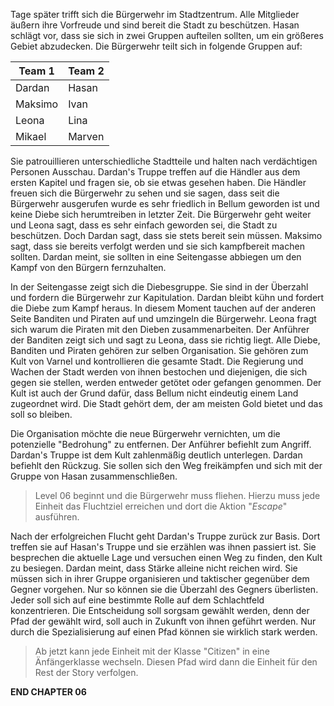 Tage später trifft sich die Bürgerwehr im Stadtzentrum. Alle Mitglieder äußern ihre Vorfreude und sind bereit die Stadt zu beschützen. Hasan schlägt vor, dass sie sich in zwei Gruppen aufteilen sollten, um ein größeres Gebiet abzudecken. Die Bürgerwehr teilt sich in folgende Gruppen auf:

| Team 1  | Team 2 |
| ------- | ------ |
| Dardan  | Hasan  |
| Maksimo | Ivan   |
| Leona   | Lina   |
| Mikael  | Marven |

Sie patrouillieren unterschiedliche Stadtteile und halten nach verdächtigen Personen Ausschau. Dardan's Truppe treffen auf die Händler aus dem ersten Kapitel und fragen sie, ob sie etwas gesehen haben. Die Händler freuen sich die Bürgerwehr zu sehen und sie sagen, dass seit die Bürgerwehr ausgerufen wurde es sehr friedlich in Bellum geworden ist und keine Diebe sich herumtreiben in letzter Zeit. Die Bürgerwehr geht weiter und Leona sagt, dass es sehr einfach geworden sei, die Stadt zu beschützen. Doch Dardan sagt, dass sie stets bereit sein müssen. Maksimo sagt, dass sie bereits verfolgt werden und sie sich kampfbereit machen sollten. Dardan meint, sie sollten in eine Seitengasse abbiegen um den Kampf von den Bürgern fernzuhalten. 

In der Seitengasse zeigt sich die Diebesgruppe. Sie sind in der Überzahl und fordern die Bürgerwehr zur Kapitulation. Dardan bleibt kühn und fordert die Diebe zum Kampf heraus. In diesem Moment tauchen auf der anderen Seite Banditen und Piraten auf und umzingeln die Bürgerwehr. Leona fragt sich warum die Piraten mit den Dieben zusammenarbeiten. Der Anführer der Banditen zeigt sich und sagt zu Leona, dass sie richtig liegt. Alle Diebe, Banditen und Piraten gehören zur selben Organisation. Sie gehören zum Kult von Varnel und kontrollieren die gesamte Stadt. Die Regierung und Wachen der Stadt werden von ihnen bestochen und diejenigen, die sich gegen sie stellen, werden entweder getötet oder gefangen genommen. Der Kult ist auch der Grund dafür, dass Bellum nicht eindeutig einem Land zugeordnet wird. Die Stadt gehört dem, der am meisten Gold bietet und das soll so bleiben.

Die Organisation möchte die neue Bürgerwehr vernichten, um die potenzielle "Bedrohung" zu entfernen. Der Anführer befiehlt zum Angriff. Dardan's Truppe ist dem Kult zahlenmäßig deutlich unterlegen. Dardan befiehlt den Rückzug. Sie sollen sich den Weg freikämpfen und sich mit der Gruppe von Hasan zusammenschließen.

> Level 06 beginnt und die Bürgerwehr muss fliehen. Hierzu muss jede Einheit das Fluchtziel erreichen und dort die Aktion "*Escape*" ausführen.

Nach der erfolgreichen Flucht geht Dardan's Truppe zurück zur Basis. Dort treffen sie auf Hasan's Truppe und sie erzählen was ihnen passiert ist. Sie besprechen die aktuelle Lage und versuchen einen Weg zu finden, den Kult zu besiegen. Dardan meint, dass Stärke alleine nicht reichen wird. Sie müssen sich in ihrer Gruppe organisieren und taktischer gegenüber dem Gegner vorgehen. Nur so können sie die Überzahl des Gegners überlisten. Jeder soll sich auf eine bestimmte Rolle auf dem Schlachtfeld konzentrieren. Die Entscheidung soll sorgsam gewählt werden, denn der Pfad der gewählt wird, soll auch in Zukunft von ihnen geführt werden. Nur durch die Spezialisierung auf einen Pfad können sie wirklich stark werden.

> Ab jetzt kann jede Einheit mit der Klasse "Citizen" in eine Änfängerklasse wechseln. Diesen Pfad wird dann die Einheit für den Rest der Story verfolgen.

**END CHAPTER 06**

